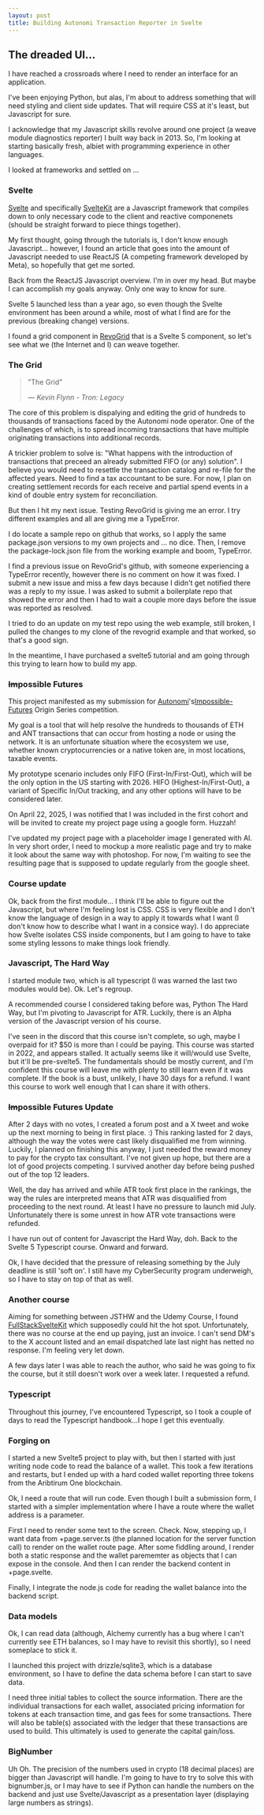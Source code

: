 ```yaml
---
layout: post
title: Building Autonomi Transaction Reporter in Svelte
---
```


## The dreaded UI...

I have reached a crossroads where I need to render an interface for an application.

I've been enjoying Python, but alas, I'm about to address something that will need styling and client side updates. That will require CSS at it's least, but Javascript for sure.

I acknowledge that my Javascript skills revolve around one project (a weave module diagnostics reporter) I built way back in 2013.  So, I'm looking at starting basically fresh, albiet with programming experience in other languages.

I looked at frameworks and settled on ...

### Svelte

[Svelte](https://svelte.dev/) and specifically [SvelteKit](https://sveltekit.io/) are a Javascript framework that compiles down to only necessary code to the client and reactive componenets (should be straight forward to piece things together).

My first thought, going through the tutorials is, I don't know enough Javascript... however, I found an article that goes into the amount of Javascript needed to use ReactJS (A competing framework developed by Meta), so hopefully that get me sorted.

Back from the ReactJS Javascript overview. I'm in over my head. But maybe I can accomplish my goals anyway. Only one way to know for sure.

Svelte 5 launched less than a year ago, so even though the Svelte environment has been around a while, most of what I find are for the previous (breaking change) versions.

I found a grid component in [RevoGrid](https://rv-grid.com/guide/svelte/) that is a Svelte 5 component, so let's see what we (the Internet and I) can weave together.

### The Grid

> "The Grid"
>
> &mdash; <cite>Kevin Flynn - Tron: Legacy</cite>

The core of this problem is dispalying and editing the grid of hundreds to thousands of transactions faced by the Autonomi node operator. One of the challenges of which, is to spread incoming transactions that have multiple originating transactions into additional records. 

A trickier problem to solve is: "What happens with the introduction of transactions that preceed an already submitted FIFO (or any) solution". I believe you would need to resettle the transaction catalog and re-file for the affected years. Need to find a tax accountant to be sure. For now, I plan on creating settlement records for each receive and partial spend events
 in a kind of double entry system for reconciliation.

But then I hit my next issue. Testing RevoGrid is giving me an error. I try different examples and all are giving me a TypeError.

I do locate a sample repo on github that works, so I apply the same package.json versions to my own projects and ... no dice.  Then, I remove the package-lock.json file from the working example and boom, TypeError.

I find a previous issue on RevoGrid's github, with someone experiencing a TypeError recently, however there is no comment on how it was fixed.  I submit a new issue and miss a few days because I didn't get notified there was a reply to my issue.  I was asked to submit a boilerplate repo that showed the error and then I had to wait a couple more days before the issue was reported as resolved.

I tried to do an update on my test repo using the web example, still broken, I pulled the changes to my clone of the revogrid example and that worked, so that's a good sign.

In the meantime, I have purchased a svelte5 tutorial and am going through this trying to learn how to build my app.

### ~~Im~~possible Futures

This project manifested as my submission for [Autonomi](https://autonomi.com)'s[Impossible-Futures](https://impossible-futures.com) Origin Series competition.

My goal is a tool that will help resolve the hundreds to thousands of ETH and ANT transactions that can occur from hosting a node or using the network.  It is an unfortunate situation where the ecosystem we use, whether known cryptocurrencies or a native token are, in most locations, taxable events.

My prototype scenario includes only FIFO (First-In/First-Out), which will be the only option in the US starting with 2026. HIFO (Highest-In/First-Out), a variant of Specific In/Out tracking, and any other options will have to be considered later.

On April 22, 2025, I was notified that I was included in the first cohort and will be invited to create my project page using a google form. Huzzah!

I've updated my project page with a placeholder image I generated with AI. In very short order, I need to mockup a more realistic page and try to make it look about the same way with photoshop. For now, I'm waiting to see the resulting page that is supposed to update regularly from the google sheet.

### Course update

Ok, back from the first module... I think I'll be able to figure out the Javascript, but where I'm feeling lost is CSS.  CSS is very flexible and I don't know the language of design in a way to apply it towards what I want (I don't know how to describe what I want in a consice way). I do appreciate how Svelte isolates CSS inside components, but I am going to have to take some styling lessons to make things look friendly.

### Javascript, The Hard Way
I started module two, which is all typescript (I was warned the last two modules would be). Ok. Let's regroup.

A recommended course I considered taking before was, Python The Hard Way, but I'm pivoting to Javascript for ATR.  Luckily, there is an Alpha version of the Javascript version of his course.

I've seen in the discord that this course isn't complete, so ugh, maybe I overpaid for it? $50 is more than I could be paying. This course was started in 2022, and appears stalled. It actually seems like it will/would use Svelte, but it'll be pre-svelte5. The fundamentals should be mostly current, and I'm confident this course will leave me with plenty to still learn even if it was complete. If the book is a bust, unlikely, I have 30 days for a refund. I want this course to work well enough that I can share it with others.

### ~~Im~~possible Futures Update

After 2 days with no votes, I created a forum post and a X tweet and woke up the next morning to being in first place. :)  This ranking lasted for 2 days, although the way the votes were cast likely disqualified me from winning. Luckily, I planned on finishing this anyway, I just needed the reward money to pay for the crypto tax consultant.  I've not given up hope, but there are a lot of good projects competing. I survived another day before being pushed out of the top 12 leaders.

Well, the day has arrived and while ATR took first place in the rankings, the way the rules are interpreted means that ATR was disqualified from proceeding to the next round.  At least I have no pressure to launch mid July. Unfortunately there is some unrest in how ATR vote transactions were refunded.

I have run out of content for Javascript the Hard Way, doh. Back to the Svelte 5 Typescript course. Onward and forward.

Ok, I have decided that the pressure of releasing something by the July deadline is still 'soft on'.  I still have my CyberSecurity program underweigh, so I have to stay on top of that as well.

### Another course

Aiming for something between JSTHW and the Udemy Course, I found [FullStackSvelteKit](https://fullstacksveltekit.com/) which supposedly could hit the hot spot. Unfortunately, there was no course at the end up paying, just an invoice. I can't send DM's to the X account listed and an email dispatched late last night has netted no response. I'm feeling very let down.

A few days later I was able to reach the author, who said he was going to fix the course, but it still doesn't work over a week later. I requested a refund.

### Typescript

Throughout this journey, I've encountered Typescript, so I took a couple of days to read the Typescript handbook...I hope I get this eventually.

### Forging on

I started a new Svelte5 project to play with, but then I started with just writing node code to read the balance of a wallet. This took a few iterations and restarts, but I ended up with a hard coded wallet reporting three tokens from the Aribtirum One blockchain.

Ok, I need a route that will run code. Even though I built a submission form, I started with a simpler implementation where I have a route where the wallet address is a parameter.

First I need to render some text to the screen. Check. Now, stepping up, I want data from +page.server.ts (the planned location for the server function call) to render on the wallet route page. After some fiddling around, I render both a static response and the wallet parememter as objects that I can expose in the console. And then I can render the backend content in +page.svelte.

Finally, I integrate the node.js code for reading the wallet balance into the backend script.

### Data models

Ok, I can read data (although, Alchemy currently has a bug where I can't currently see ETH balances, so I may have to revisit this shortly), so I need someplace to stick it.

I launched this project with drizzle/sqlite3, which is a database environment, so I have to define the data schema before I can start to save data.

I need three initial tables to collect the source information. There are the individual transactions for each wallet, associated pricing information for tokens at each transaction time, and gas fees for some transactions. There will also be table(s) associated with the ledger that these transactions are used to build. This ultimately is used to generate the capital gain/loss.

### BigNumber

Uh Oh. The precision of the numbers used in crypto (18 decimal places) are bigger than Javascript will handle. I'm going to have to try to solve this with bignumber.js, or I may have to see if Python can handle the numbers on the backend and just use Svelte/Javascript as a presentation layer (displaying large numbers as strings).